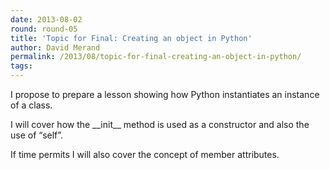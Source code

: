 ```yaml
---
date: 2013-08-02
round: round-05
title: 'Topic for Final: Creating an object in Python'
author: David Merand
permalink: /2013/08/topic-for-final-creating-an-object-in-python/
tags:
---
```

I propose to prepare a lesson showing how Python instantiates an instance of a class.

I will cover how the \_\_init\_\_ method is used as a constructor and also the use of &#8220;self&#8221;.

If time permits I will also cover the concept of member attributes.
